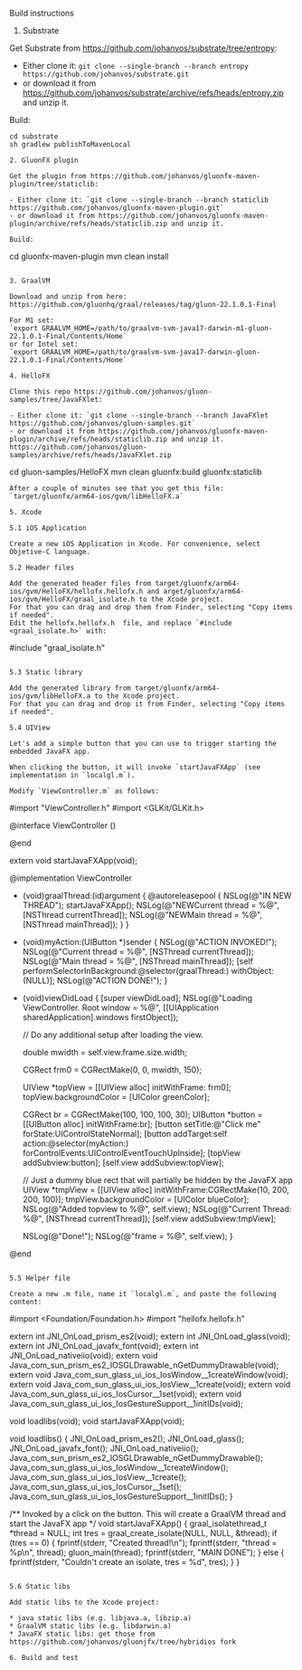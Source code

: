 Build instructions

1. Substrate

Get Substrate from https://github.com/johanvos/substrate/tree/entropy:

- Either clone it: `git clone --single-branch --branch entropy https://github.com/johanvos/substrate.git`
- or download it from https://github.com/johanvos/substrate/archive/refs/heads/entropy.zip and unzip it.

Build:
```
cd substrate
sh gradlew publishToMavenLocal

2. GluonFX plugin

Get the plugin from https://github.com/johanvos/gluonfx-maven-plugin/tree/staticlib:

- Either clone it: `git clone --single-branch --branch staticlib https://github.com/johanvos/gluonfx-maven-plugin.git`
- or download it from https://github.com/johanvos/gluonfx-maven-plugin/archive/refs/heads/staticlib.zip and unzip it.

Build:
```
cd gluonfx-maven-plugin
mvn clean install
```

3. GraalVM

Download and unzip from here: https://github.com/gluonhq/graal/releases/tag/gluon-22.1.0.1-Final

For M1 set:
`export GRAALVM_HOME=/path/to/graalvm-svm-java17-darwin-m1-gluon-22.1.0.1-Final/Contents/Home`
or for Intel set:
`export GRAALVM_HOME=/path/to/graalvm-svm-java17-darwin-gluon-22.1.0.1-Final/Contents/Home`

4. HelloFX

Clone this repo https://github.com/johanvos/gluon-samples/tree/JavaFXlet:

- Either clone it: `git clone --single-branch --branch JavaFXlet https://github.com/johanvos/gluon-samples.git`
- or download it from https://github.com/johanvos/gluonfx-maven-plugin/archive/refs/heads/staticlib.zip and unzip it.
https://github.com/johanvos/gluon-samples/archive/refs/heads/JavaFXlet.zip

```
cd gluon-samples/HelloFX
mvn clean gluonfx:build gluonfx:staticlib
```
After a couple of minutes see that you get this file: `target/gluonfx/arm64-ios/gvm/libHelloFX.a`

5. Xcode

5.1 iOS Application

Create a new iOS Application in Xcode. For convenience, select Objetive-C language.

5.2 Header files

Add the generated header files from target/gluonfx/arm64-ios/gvm/HelloFX/hellofx.hellofx.h and arget/gluonfx/arm64-ios/gvm/HelloFX/graal_isolate.h to the Xcode project.
For that you can drag and drop them from Finder, selecting "Copy items if needed".
Edit the hellofx.hellofx.h  file, and replace `#include <graal_isolate.h>` with:

```
#include "graal_isolate.h"
```

5.3 Static library

Add the generated library from target/gluonfx/arm64-ios/gvm/libHelloFX.a to the Xcode project.
For that you can drag and drop it from Finder, selecting "Copy items if needed".

5.4 UIView

Let's add a simple button that you can use to trigger starting the embedded JavaFX app.

When clicking the button, it will invoke `startJavaFXApp` (see implementation in `localgl.m`).

Modify `ViewController.m` as follows:

```
#import "ViewController.h"
#import <GLKit/GLKit.h>

@interface ViewController ()

@end

extern void startJavaFXApp(void);

@implementation ViewController

- (void)graalThread:(id)argument {
    @autoreleasepool {
        NSLog(@"IN NEW THREAD");
        startJavaFXApp();
        NSLog(@"NEWCurrent thread = %@", [NSThread currentThread]);
        NSLog(@"NEWMain thread = %@", [NSThread mainThread]);
    }
}
- (void)myAction:(UIButton *)sender {
    NSLog(@"ACTION INVOKED!");
    NSLog(@"Current thread = %@", [NSThread currentThread]);
    NSLog(@"Main thread = %@", [NSThread mainThread]);
    [self performSelectorInBackground:@selector(graalThread:) withObject:(NULL)];
    NSLog(@"ACTION DONE!");
}

- (void)viewDidLoad {
    [super viewDidLoad];
    NSLog(@"Loading ViewController. Root window = %@", [[UIApplication sharedApplication].windows firstObject]);
    
    // Do any additional setup after loading the view.
    
    double mwidth = self.view.frame.size.width;
    
    CGRect frm0 = CGRectMake(0, 0, mwidth, 150);

    UIView *topView = [[UIView alloc] initWithFrame: frm0];
    topView.backgroundColor = [UIColor greenColor];

    CGRect br = CGRectMake(100, 100, 100, 30);
    UIButton *button = [[UIButton alloc] initWithFrame:br];
    [button setTitle:@"Click me" forState:UIControlStateNormal];
    [button addTarget:self action:@selector(myAction:) forControlEvents:UIControlEventTouchUpInside];
    [topView addSubview:button];
    [self.view addSubview:topView];
    
    // Just a dummy blue rect that will partially be hidden by the JavaFX app
    UIView *tmpView = [[UIView alloc] initWithFrame:CGRectMake(10, 200, 200, 100)];
    tmpView.backgroundColor = [UIColor blueColor];
    NSLog(@"Added topview to %@", self.view);
    NSLog(@"Current Thread: %@", [NSThread currentThread]);
    [self.view addSubview:tmpView];

    NSLog(@"Done!");
    NSLog(@"frame = %@", self.view);
}

@end
```

5.5 Helper file

Create a new .m file, name it `localgl.m`, and paste the following content:

```
#import <Foundation/Foundation.h>
#import "hellofx.hellofx.h"

extern int JNI_OnLoad_prism_es2(void);
extern int JNI_OnLoad_glass(void);
extern int JNI_OnLoad_javafx_font(void);
extern int JNI_OnLoad_nativeiio(void);
extern void Java_com_sun_prism_es2_IOSGLDrawable_nGetDummyDrawable(void);
extern void Java_com_sun_glass_ui_ios_IosWindow__1createWindow(void);
extern void Java_com_sun_glass_ui_ios_IosView__1create(void);
extern void Java_com_sun_glass_ui_ios_IosCursor__1set(void);
extern void Java_com_sun_glass_ui_ios_IosGestureSupport__1initIDs(void);

void loadlibs(void);
void startJavaFXApp(void);

void loadlibs() {
    JNI_OnLoad_prism_es2();
    JNI_OnLoad_glass();
    JNI_OnLoad_javafx_font();
    JNI_OnLoad_nativeiio();
    Java_com_sun_prism_es2_IOSGLDrawable_nGetDummyDrawable();
    Java_com_sun_glass_ui_ios_IosWindow__1createWindow();
    Java_com_sun_glass_ui_ios_IosView__1create();
    Java_com_sun_glass_ui_ios_IosCursor__1set();
    Java_com_sun_glass_ui_ios_IosGestureSupport__1initIDs();
}

/**
 Invoked by a click on the button. This will create a GraalVM thread and start the JavaFX app
 */
void startJavaFXApp() {
    graal_isolatethread_t *thread = NULL;
    int tres = graal_create_isolate(NULL, NULL, &thread);
    if (tres == 0) {
        fprintf(stderr, "Created thread!\n");
        fprintf(stderr, "thread = %p\n", thread);
        gluon_main(thread);
        fprintf(stderr, "MAIN DONE");
    } else {
        fprintf(stderr, "Couldn't create an isolate, tres = %d", tres);
    }
}
```

5.6 Static libs

Add static libs to the Xcode project:

* java static libs (e.g. libjava.a, libzip.a)
* GraalVM static libs (e.g. libdarwin.a)
* JavaFX static libs: get those from https://github.com/johanvos/gluonjfx/tree/hybridios fork

6. Build and test


